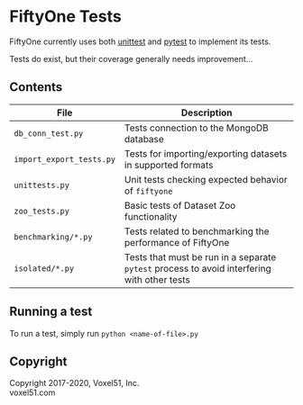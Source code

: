 # FiftyOne Tests

FiftyOne currently uses both
[unittest](https://docs.python.org/3/library/unittest.html) and
[pytest](https://docs.pytest.org/en/stable) to implement its tests.

Tests do exist, but their coverage generally needs improvement...

## Contents

| File                     | Description                                                                                 |
| ------------------------ | ------------------------------------------------------------------------------------------- |
| `db_conn_test.py`        | Tests connection to the MongoDB database                                                    |
| `import_export_tests.py` | Tests for importing/exporting datasets in supported formats                                 |
| `unittests.py`           | Unit tests checking expected behavior of `fiftyone`                                         |
| `zoo_tests.py`           | Basic tests of Dataset Zoo functionality                                                    |
| `benchmarking/*.py`      | Tests related to benchmarking the performance of FiftyOne                                   |
| `isolated/*.py`          | Tests that must be run in a separate `pytest` process to avoid interfering with other tests |

## Running a test

To run a test, simply run `python <name-of-file>.py`

## Copyright

Copyright 2017-2020, Voxel51, Inc.<br> voxel51.com
